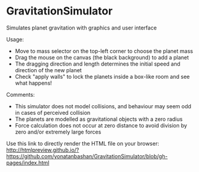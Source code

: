 # GravitationSimulator
Simulates planet gravitation with graphics and user interface

Usage:
* Move to mass selector on the top-left corner to choose the planet mass
* Drag the mouse on the canvas (the black background) to add a planet
* The dragging direction and length determines the initial speed and direction of the new planet
* Check "apply walls" to lock the planets inside a box-like room and see what happens!

Comments:
* This simulator does not model collisions, and behaviour may seem odd in cases of perceived collision
* The planets are modelled as gravitational objects with a zero radius
* Force calculation does not occur at zero distance to avoid division by zero and/or extremely large forces

Use this link to directly render the HTML file on your browser:
http://htmlpreview.github.io/?https://github.com/yonatanbashan/GravitationSimulator/blob/gh-pages/index.html
